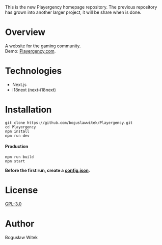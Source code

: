 This is the new Playergency homepage repository. The previous repository has grown into another larger project, it will be share when is done.

# Overview
A website for the gaming community.  
Demo: [Playergency.com](https://www.playergency.com).

# Technologies
- Next.js
- i18next (next-i18next)

# Installation
```
git clone https://github.com/boguslawwitek/Playergency.git
cd Playergency
npm install
npm run dev
```
#### Production
```
npm run build
npm start
```

**Before the first run, create a [config.json](https://github.com/boguslawwitek/Playergency/blob/main/config.example.json).**

# License
[GPL-3.0](https://github.com/boguslawwitek/Playergency/blob/main/LICENSE)

# Author
Bogusław Witek